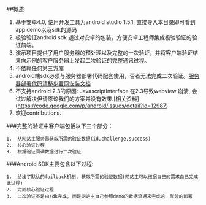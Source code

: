##概述

1. 基于安卓4.0, 使用开发工具为android studio 1.5.1, 直接导入本目录即可看到app demo以及sdk的源码
2. 极验验证android sdk 通过对安卓的包装，方便安卓工程师集成极验验证的验证前端。
3. 演示项目提供了用户服务器的预处理以及完整的一次验证，并将客户端验证结果向示例的客户服务器上发起二次验证的完整通讯过程。
4. 不依赖任何第三方库
5. android端sdk必须与服务器部署代码配套使用，否者无法完成二次验证。[服务器部署代码请移步官网安装文档](http://www.geetest.com/install/)
6. 不支持android 2.3的原因: JavascriptInterface 在2.3导致webview 崩溃, 尝试过解决但请原谅我们的方案并没有效果.[相关资料]   (https://code.google.com/p/android/issues/detail?id=12987)
7. 欢迎contributions.

###完整的验证中客户端包括以下三个部分：

	1.	从网站主服务器获取所需的验证数据(id,challenge,success)
	2.	核心验证过程
	3.	根据验证回调数据进行二次验证

###Android SDK主要包含以下过程:

	1.	给出了默认的failback机制, 获取所需的验证数据(网站主可以根据自己的需求自己完成此过程)
	2.	完成核心验证过程
	3.	二次验证不是由sdk完成, 而是网站主自己参照demo的数据流通来完成这一部分的部署